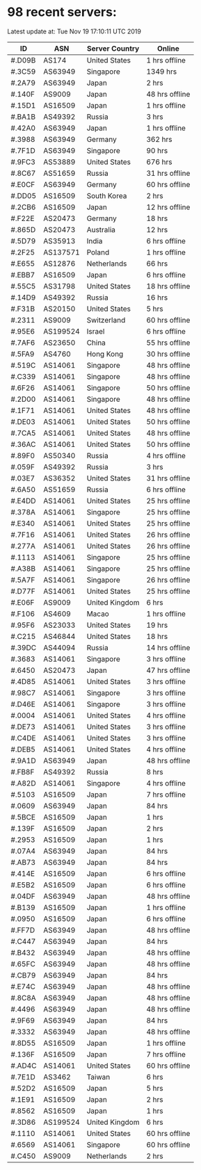 # 98 recent servers:

Latest update at: Tue Nov 19 17:10:11 UTC 2019

| ID | ASN | Server Country | Online |
| -- | --- | -------------- | ------ |
| #.D09B | AS174 | United States | 1 hrs offline |
| #.3C59 | AS63949 | Singapore | 1349 hrs |
| #.2A79 | AS63949 | Japan | 2 hrs |
| #.140F | AS9009 | Japan | 48 hrs offline |
| #.15D1 | AS16509 | Japan | 1 hrs offline |
| #.BA1B | AS49392 | Russia | 3 hrs |
| #.42A0 | AS63949 | Japan | 1 hrs offline |
| #.3988 | AS63949 | Germany | 362 hrs |
| #.7F1D | AS63949 | Singapore | 90 hrs |
| #.9FC3 | AS53889 | United States | 676 hrs |
| #.8C67 | AS51659 | Russia | 31 hrs offline |
| #.E0CF | AS63949 | Germany | 60 hrs offline |
| #.DD05 | AS16509 | South Korea | 2 hrs |
| #.2CB6 | AS16509 | Japan | 12 hrs offline |
| #.F22E | AS20473 | Germany | 18 hrs |
| #.865D | AS20473 | Australia | 12 hrs |
| #.5D79 | AS35913 | India | 6 hrs offline |
| #.2F25 | AS137571 | Poland | 1 hrs offline |
| #.E655 | AS12876 | Netherlands | 66 hrs |
| #.EBB7 | AS16509 | Japan | 6 hrs offline |
| #.55C5 | AS31798 | United States | 18 hrs offline |
| #.14D9 | AS49392 | Russia | 16 hrs |
| #.F31B | AS20150 | United States | 5 hrs |
| #.2311 | AS9009 | Switzerland | 60 hrs offline |
| #.95E6 | AS199524 | Israel | 6 hrs offline |
| #.7AF6 | AS23650 | China | 55 hrs offline |
| #.5FA9 | AS4760 | Hong Kong | 30 hrs offline |
| #.519C | AS14061 | Singapore | 48 hrs offline |
| #.C339 | AS14061 | Singapore | 48 hrs offline |
| #.6F26 | AS14061 | Singapore | 50 hrs offline |
| #.2D00 | AS14061 | Singapore | 48 hrs offline |
| #.1F71 | AS14061 | United States | 48 hrs offline |
| #.DE03 | AS14061 | United States | 50 hrs offline |
| #.7CA5 | AS14061 | United States | 48 hrs offline |
| #.36AC | AS14061 | United States | 50 hrs offline |
| #.89F0 | AS50340 | Russia | 4 hrs offline |
| #.059F | AS49392 | Russia | 3 hrs |
| #.03E7 | AS36352 | United States | 31 hrs offline |
| #.6A50 | AS51659 | Russia | 6 hrs offline |
| #.E4DD | AS14061 | United States | 25 hrs offline |
| #.378A | AS14061 | Singapore | 25 hrs offline |
| #.E340 | AS14061 | United States | 25 hrs offline |
| #.7F16 | AS14061 | United States | 26 hrs offline |
| #.277A | AS14061 | United States | 26 hrs offline |
| #.1113 | AS14061 | Singapore | 25 hrs offline |
| #.A38B | AS14061 | Singapore | 25 hrs offline |
| #.5A7F | AS14061 | Singapore | 26 hrs offline |
| #.D77F | AS14061 | United States | 25 hrs offline |
| #.E06F | AS9009 | United Kingdom | 6 hrs |
| #.F106 | AS4609 | Macao | 1 hrs offline |
| #.95F6 | AS23033 | United States | 19 hrs |
| #.C215 | AS46844 | United States | 18 hrs |
| #.39DC | AS44094 | Russia | 14 hrs offline |
| #.3683 | AS14061 | Singapore | 3 hrs offline |
| #.6450 | AS20473 | Japan | 47 hrs offline |
| #.4D85 | AS14061 | United States | 3 hrs offline |
| #.98C7 | AS14061 | Singapore | 3 hrs offline |
| #.D46E | AS14061 | Singapore | 3 hrs offline |
| #.0004 | AS14061 | United States | 4 hrs offline |
| #.DE73 | AS14061 | United States | 3 hrs offline |
| #.C4DE | AS14061 | United States | 3 hrs offline |
| #.DEB5 | AS14061 | United States | 4 hrs offline |
| #.9A1D | AS63949 | Japan | 48 hrs offline |
| #.FB8F | AS49392 | Russia | 8 hrs |
| #.A82D | AS14061 | Singapore | 4 hrs offline |
| #.5103 | AS16509 | Japan | 7 hrs offline |
| #.0609 | AS63949 | Japan | 84 hrs |
| #.5BCE | AS16509 | Japan | 1 hrs |
| #.139F | AS16509 | Japan | 2 hrs |
| #.2953 | AS16509 | Japan | 1 hrs |
| #.07A4 | AS63949 | Japan | 84 hrs |
| #.AB73 | AS63949 | Japan | 84 hrs |
| #.414E | AS16509 | Japan | 6 hrs offline |
| #.E5B2 | AS16509 | Japan | 6 hrs offline |
| #.04DF | AS63949 | Japan | 48 hrs offline |
| #.B139 | AS16509 | Japan | 1 hrs offline |
| #.0950 | AS16509 | Japan | 6 hrs offline |
| #.FF7D | AS63949 | Japan | 48 hrs offline |
| #.C447 | AS63949 | Japan | 84 hrs |
| #.B432 | AS63949 | Japan | 48 hrs offline |
| #.65FC | AS63949 | Japan | 48 hrs offline |
| #.CB79 | AS63949 | Japan | 84 hrs |
| #.E74C | AS63949 | Japan | 48 hrs offline |
| #.8C8A | AS63949 | Japan | 48 hrs offline |
| #.4496 | AS63949 | Japan | 48 hrs offline |
| #.9F69 | AS63949 | Japan | 84 hrs |
| #.3332 | AS63949 | Japan | 48 hrs offline |
| #.8D55 | AS16509 | Japan | 1 hrs offline |
| #.136F | AS16509 | Japan | 7 hrs offline |
| #.AD4C | AS14061 | United States | 60 hrs offline |
| #.7E1D | AS3462 | Taiwan | 6 hrs |
| #.52D2 | AS16509 | Japan | 5 hrs |
| #.1E91 | AS16509 | Japan | 2 hrs |
| #.8562 | AS16509 | Japan | 1 hrs |
| #.3D86 | AS199524 | United Kingdom | 6 hrs |
| #.1110 | AS14061 | United States | 60 hrs offline |
| #.6569 | AS14061 | Singapore | 60 hrs offline |
| #.C450 | AS9009 | Netherlands | 2 hrs |


